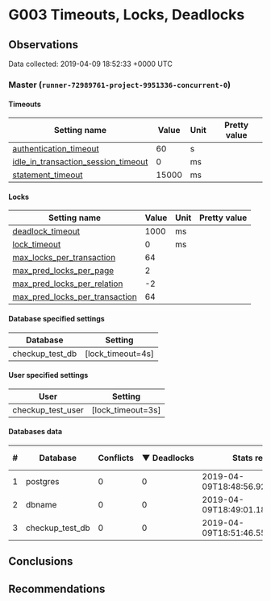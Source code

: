 # G003 Timeouts, Locks, Deadlocks #

## Observations ##
Data collected: 2019-04-09 18:52:33 +0000 UTC  



### Master (`runner-72989761-project-9951336-concurrent-0`) ###
#### Timeouts ####
Setting name | Value | Unit | Pretty value
-------------|-------|------|--------------
[authentication_timeout](https://postgresqlco.nf/en/doc/param/authentication_timeout)|60|s|
[idle_in_transaction_session_timeout](https://postgresqlco.nf/en/doc/param/idle_in_transaction_session_timeout)|0|ms|
[statement_timeout](https://postgresqlco.nf/en/doc/param/statement_timeout)|15000|ms|

#### Locks ####
Setting name | Value | Unit | Pretty value
-------------|-------|------|--------------
[deadlock_timeout](https://postgresqlco.nf/en/doc/param/deadlock_timeout)|1000|ms|
[lock_timeout](https://postgresqlco.nf/en/doc/param/lock_timeout)|0|ms|
[max_locks_per_transaction](https://postgresqlco.nf/en/doc/param/max_locks_per_transaction)|64|<no value>|
[max_pred_locks_per_page](https://postgresqlco.nf/en/doc/param/max_pred_locks_per_page)|2|<no value>|
[max_pred_locks_per_relation](https://postgresqlco.nf/en/doc/param/max_pred_locks_per_relation)|-2|<no value>|
[max_pred_locks_per_transaction](https://postgresqlco.nf/en/doc/param/max_pred_locks_per_transaction)|64|<no value>|


#### Database specified settings ####
Database | Setting
---------|---------
checkup_test_db | [lock_timeout=4s]

#### User specified settings ####
User | Setting
---------|---------
checkup_test_user | [lock_timeout=3s]

#### Databases data ####
  

\# | Database | Conflicts | &#9660;&nbsp;Deadlocks | Stats reset at | Stat reset
--|-----------|-------|-----------|----------------|------------
1|postgres|0|0|2019-04-09T18:48:56.926572+00:00|00:03:36
2|dbname|0|0|2019-04-09T18:49:01.184967+00:00|00:03:32
3|checkup_test_db|0|0|2019-04-09T18:51:46.550797+00:00|00:00:47


## Conclusions ##


## Recommendations ##

